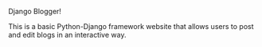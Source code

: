 Django Blogger! 

This is a basic Python-Django framework website that allows users to post and edit blogs in an interactive way.
